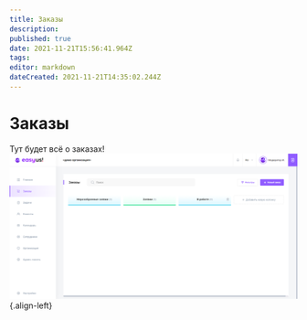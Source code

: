 ```yaml
---
title: Заказы
description: 
published: true
date: 2021-11-21T15:56:41.964Z
tags: 
editor: markdown
dateCreated: 2021-11-21T14:35:02.244Z
---
```


# Заказы
Тут будет всё о заказах!
![moder_orders_start.png](/moder_orders_start.png){.align-left}